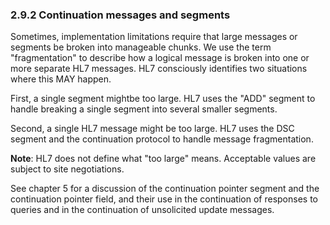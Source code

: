 ### 2.9.2 Continuation messages and segments

Sometimes, implementation limitations require that large messages or segments be broken into manageable chunks. We use the term "fragmentation" to describe how a logical message is broken into one or more separate HL7 messages. HL7 consciously identifies two situations where this MAY happen.

First, a single segment mightbe too large. HL7 uses the "ADD" segment to handle breaking a single segment into several smaller segments.

Second, a single HL7 message might be too large. HL7 uses the DSC segment and the continuation protocol to handle message fragmentation.

**Note**: HL7 does not define what "too large" means. Acceptable values are subject to site negotiations.

See chapter 5 for a discussion of the continuation pointer segment and the continuation pointer field, and their use in the continuation of responses to queries and in the continuation of unsolicited update messages.
